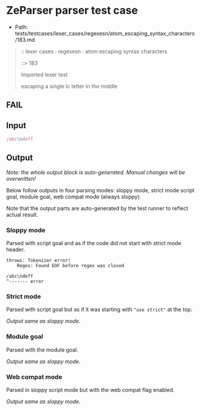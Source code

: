 # ZeParser parser test case

- Path: tests/testcases/lexer_cases/regexesn/atom_escaping_syntax_characters/183.md

> :: lexer cases : regexesn : atom escaping syntax characters
>
> ::> 183
>
> Imported lexer test
>
> escaping a single lc letter in the middle

## FAIL

## Input

`````js
/abc\ndeff
`````

## Output

_Note: the whole output block is auto-generated. Manual changes will be overwritten!_

Below follow outputs in four parsing modes: sloppy mode, strict mode script goal, module goal, web compat mode (always sloppy).

Note that the output parts are auto-generated by the test runner to reflect actual result.

### Sloppy mode

Parsed with script goal and as if the code did not start with strict mode header.

`````
throws: Tokenizer error!
    Regex: Found EOF before regex was closed

/abc\ndeff
^------- error
`````

### Strict mode

Parsed with script goal but as if it was starting with `"use strict"` at the top.

_Output same as sloppy mode._

### Module goal

Parsed with the module goal.

_Output same as sloppy mode._

### Web compat mode

Parsed in sloppy script mode but with the web compat flag enabled.

_Output same as sloppy mode._
